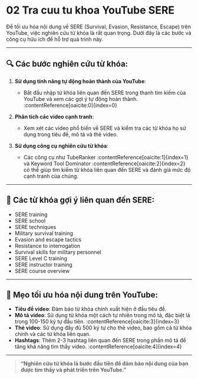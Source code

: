 # 02 Tra cuu tu khoa YouTube SERE

Để tối ưu hóa nội dung về SERE (Survival, Evasion, Resistance, Escape) trên YouTube, việc nghiên cứu từ khóa là rất quan trọng. Dưới đây là các bước và công cụ hữu ích để hỗ trợ quá trình này.

---

## 🔍 Các bước nghiên cứu từ khóa:

1. **Sử dụng tính năng tự động hoàn thành của YouTube**:
   - Bắt đầu nhập từ khóa liên quan đến SERE trong thanh tìm kiếm của YouTube và xem các gợi ý tự động hoàn thành. :contentReference[oaicite:0]{index=0}

2. **Phân tích các video cạnh tranh**:
   - Xem xét các video phổ biến về SERE và kiểm tra các từ khóa họ sử dụng trong tiêu đề, mô tả và thẻ video.

3. **Sử dụng công cụ nghiên cứu từ khóa**:
   - Các công cụ như TubeRanker :contentReference[oaicite:1]{index=1} và Keyword Tool Dominator :contentReference[oaicite:2]{index=2} có thể giúp tìm kiếm từ khóa liên quan đến SERE và đánh giá mức độ cạnh tranh của chúng.

---

## 🧠 Các từ khóa gợi ý liên quan đến SERE:

- SERE training
- SERE school
- SERE techniques
- Military survival training
- Evasion and escape tactics
- Resistance to interrogation
- Survival skills for military personnel
- SERE Level C training
- SERE instructor training
- SERE course overview

---

## 🎯 Mẹo tối ưu hóa nội dung trên YouTube:

- **Tiêu đề video**: Đảm bảo từ khóa chính xuất hiện ở đầu tiêu đề.
- **Mô tả video**: Sử dụng từ khóa một cách tự nhiên trong mô tả, đặc biệt là trong 100-150 ký tự đầu tiên. :contentReference[oaicite:3]{index=3}
- **Thẻ video**: Sử dụng đầy đủ 500 ký tự cho thẻ video, bao gồm cả từ khóa chính và các từ khóa liên quan.
- **Hashtags**: Thêm 2-3 hashtag liên quan đến SERE trong phần mô tả để tăng khả năng tìm thấy video. :contentReference[oaicite:4]{index=4}

---

> **“Nghiên cứu từ khóa là bước đầu tiên để đảm bảo nội dung của bạn được tìm thấy và phát triển trên YouTube.”**
